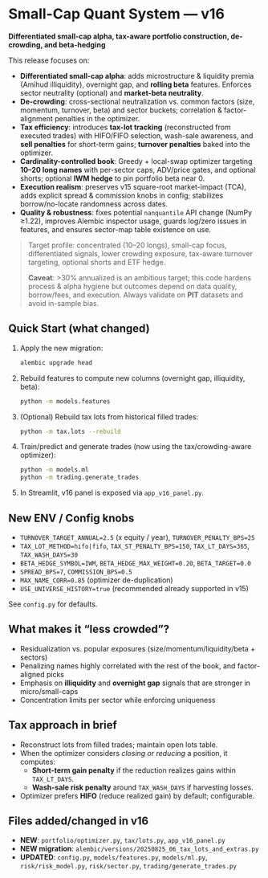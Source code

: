 # Small-Cap Quant System — v16
**Differentiated small-cap alpha, tax-aware portfolio construction, de-crowding, and beta-hedging**

This release focuses on:
- **Differentiated small-cap alpha**: adds microstructure & liquidity premia (Amihud illiquidity), overnight gap, and **rolling beta** features. Enforces sector neutrality (optional) and **market-beta neutrality**.
- **De-crowding**: cross-sectional neutralization vs. common factors (size, momentum, turnover, beta) and sector buckets; correlation & factor-alignment penalties in the optimizer.
- **Tax efficiency**: introduces **tax-lot tracking** (reconstructed from executed trades) with HIFO/FIFO selection, wash-sale awareness, and **sell penalties** for short-term gains; **turnover penalties** baked into the optimizer.
- **Cardinality-controlled book**: Greedy + local-swap optimizer targeting **10–20 long names** with per-sector caps, ADV/price gates, and optional shorts; optional **IWM hedge** to pin portfolio beta near 0.
- **Execution realism**: preserves v15 square-root market-impact (TCA), adds explicit spread & commission knobs in config; stabilizes borrow/no-locate randomness across dates.
- **Quality & robustness**: fixes potential `nanquantile` API change (NumPy ≥1.22), improves Alembic inspector usage, guards log/zero issues in features, and ensures sector-map table existence on use.

> Target profile: concentrated (10–20 longs), small-cap focus, differentiated signals, lower crowding exposure, tax-aware turnover targeting, optional shorts and ETF hedge.
> 
> **Caveat**: >30% annualized is an ambitious target; this code hardens process & alpha hygiene but outcomes depend on data quality, borrow/fees, and execution. Always validate on **PIT** datasets and avoid in-sample bias.

## Quick Start (what changed)
1. Apply the new migration:
   ```bash
   alembic upgrade head
   ```
2. Rebuild features to compute new columns (overnight gap, illiquidity, beta):
   ```bash
   python -m models.features
   ```
3. (Optional) Rebuild tax lots from historical filled trades:
   ```bash
   python -m tax.lots --rebuild
   ```
4. Train/predict and generate trades (now using the tax/crowding-aware optimizer):
   ```bash
   python -m models.ml
   python -m trading.generate_trades
   ```
5. In Streamlit, v16 panel is exposed via `app_v16_panel.py`.

## New ENV / Config knobs
- `TURNOVER_TARGET_ANNUAL=2.5` (x equity / year), `TURNOVER_PENALTY_BPS=25`
- `TAX_LOT_METHOD=hifo|fifo`, `TAX_ST_PENALTY_BPS=150`, `TAX_LT_DAYS=365`, `TAX_WASH_DAYS=30`
- `BETA_HEDGE_SYMBOL=IWM`, `BETA_HEDGE_MAX_WEIGHT=0.20`, `BETA_TARGET=0.0`
- `SPREAD_BPS=7`, `COMMISSION_BPS=0.5`
- `MAX_NAME_CORR=0.85` (optimizer de-duplication)
- `USE_UNIVERSE_HISTORY=true` (recommended already supported in v15)

See `config.py` for defaults.

## What makes it “less crowded”?
- Residualization vs. popular exposures (size/momentum/liquidity/beta + sectors)
- Penalizing names highly correlated with the rest of the book, and factor-aligned picks
- Emphasis on **illiquidity** and **overnight gap** signals that are stronger in micro/small-caps
- Concentration limits per sector while enforcing uniqueness

## Tax approach in brief
- Reconstruct lots from filled trades; maintain open lots table.
- When the optimizer considers *closing or reducing* a position, it computes:
  - **Short-term gain penalty** if the reduction realizes gains within `TAX_LT_DAYS`.
  - **Wash-sale risk penalty** around `TAX_WASH_DAYS` if harvesting losses.
- Optimizer prefers **HIFO** (reduce realized gain) by default; configurable.

## Files added/changed in v16
- **NEW**: `portfolio/optimizer.py`, `tax/lots.py`, `app_v16_panel.py`
- **NEW migration**: `alembic/versions/20250825_06_tax_lots_and_extras.py`
- **UPDATED**: `config.py`, `models/features.py`, `models/ml.py`, `risk/risk_model.py`, `risk/sector.py`, `trading/generate_trades.py`
